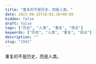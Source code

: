```yaml
---
title: "重复的不是历史，而是人类。"
date: 2023-08-15T16:01:10+08:00
hidden: false
draft: false
tags: ["历史", "人类", "重复", "观点"]
keywords: ["历史", "人类", "重复", "观点"]
description: ""
slug: "1501"
---
```


重复的不是历史，而是人类。
